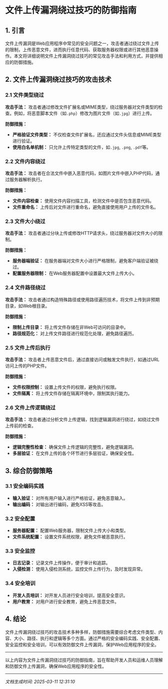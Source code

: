# 文件上传漏洞绕过技巧的防御指南

## 1. 引言

文件上传漏洞是Web应用程序中常见的安全问题之一，攻击者通过绕过文件上传的限制，上传恶意文件，进而执行任意代码、获取服务器权限或进行其他恶意操作。本文将详细说明文件上传漏洞绕过技巧的常见攻击手法和利用方式，并提供相应的防御措施。

## 2. 文件上传漏洞绕过技巧的攻击技术

### 2.1 文件类型绕过

**攻击手法：**
攻击者通过修改文件扩展名或MIME类型，绕过服务器对文件类型的检查。例如，将恶意脚本文件（如`.php`）修改为图片文件（如`.jpg`）进行上传。

**防御措施：**
- **严格验证文件类型：** 不仅检查文件扩展名，还应通过文件头信息或MIME类型进行验证。
- **使用白名单机制：** 只允许上传特定类型的文件，如`.jpg`, `.png`, `.pdf`等。

### 2.2 文件内容绕过

**攻击手法：**
攻击者在合法文件中嵌入恶意代码，如图片文件中嵌入PHP代码，通过服务器解析执行。

**防御措施：**
- **文件内容检查：** 使用文件内容扫描工具，检测文件中是否包含恶意代码。
- **文件重命名：** 上传后对文件进行重命名，避免直接使用用户上传的文件名。

### 2.3 文件大小绕过

**攻击手法：**
攻击者通过分块上传或修改HTTP请求头，绕过服务器对文件大小的限制。

**防御措施：**
- **服务器端验证：** 在服务器端对文件大小进行严格限制，避免客户端验证被绕过。
- **配置服务器限制：** 在Web服务器配置中设置最大文件上传大小。

### 2.4 文件路径绕过

**攻击手法：**
攻击者通过构造特殊路径或使用路径遍历技术，将文件上传到非预期目录，如Web根目录。

**防御措施：**
- **限制上传目录：** 将上传文件存储在非Web可访问的目录中。
- **路径规范化：** 对上传文件路径进行规范化处理，避免路径遍历。

### 2.5 文件上传后执行

**攻击手法：**
攻击者上传恶意文件后，通过直接访问或触发文件执行，如通过URL访问上传的PHP文件。

**防御措施：**
- **文件权限控制：** 设置上传文件的权限，避免执行权限。
- **文件隔离：** 将上传文件存储在隔离环境中，限制其执行能力。

### 2.6 文件上传逻辑绕过

**攻击手法：**
攻击者通过分析文件上传逻辑，找到逻辑漏洞进行绕过，如绕过文件上传前的检查。

**防御措施：**
- **逻辑完整性检查：** 确保文件上传逻辑的完整性，避免逻辑漏洞。
- **多层验证：** 在文件上传的各个环节进行多层验证，确保安全性。

## 3. 综合防御策略

### 3.1 安全编码实践

- **输入验证：** 对所有用户输入进行严格验证，避免恶意输入。
- **输出编码：** 对输出进行编码，避免XSS等攻击。

### 3.2 安全配置

- **服务器配置：** 配置Web服务器，限制文件上传大小和类型。
- **文件系统配置：** 设置文件系统权限，避免文件被恶意执行。

### 3.3 安全监控

- **日志记录：** 记录文件上传操作，便于审计和追踪。
- **入侵检测：** 使用入侵检测系统，监控文件上传行为，及时发现异常。

### 3.4 安全培训

- **开发人员培训：** 对开发人员进行安全培训，提高安全意识。
- **用户教育：** 对用户进行安全教育，避免上传恶意文件。

## 4. 结论

文件上传漏洞绕过技巧的攻击技术多种多样，防御措施需要综合考虑文件类型、内容、大小、路径、执行和逻辑等多个方面。通过严格的安全编码实践、安全配置、安全监控和安全培训，可以有效防御文件上传漏洞，保护Web应用程序的安全。

---

以上内容为文件上传漏洞绕过技巧的防御指南，旨在帮助开发人员和运维人员理解和防御文件上传漏洞，确保Web应用程序的安全性。

---

*文档生成时间: 2025-03-11 12:31:10*
